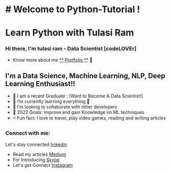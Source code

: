 # # Welcome to Python-Tutorial !

# Learn Python with Tulasi Ram

### Hi there, I'm tulasi ram - Data Scientist [codeLOVEr] 


* Know more about me [** Portfolio **](https://tulasiram-portfolio.netlify.app) 👋


## I'm a Data Science, Machine Learning, NLP, Deep Learning Enthusiast!!

- 🔭 I am a recent Graduate : [Want to Become A Data Scientist!]
- 🌱 I’m currently learning everything 🤣
- 👯 I’m looking to collaborate with other developers
- 🥅 2022 Goals: Improve and gain Knowledge on ML techniques
- ⚡ Fun fact: I love to travel, play video games, reading and writing articles

### Connect with me:


Let's stay connected [linkedin](https://www.linkedin.com/in/tulasiram574)
* Read my articles [Medium](https://www.tulasiram574.medium.com)
* For Introducing [Skype](https://join.skype.com/invite/m73hqlTWoETf)
* Let's get Connect [Instagram](https://www.instagram.com/ram_lucky574/)

